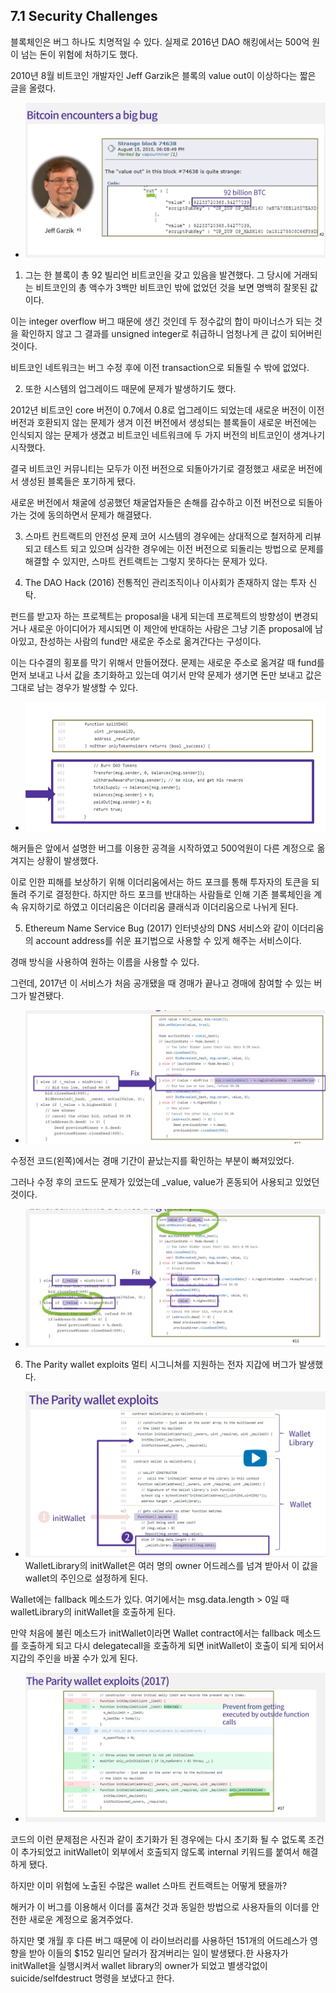 ## 7.1 Security Challenges

블록체인은 버그 하나도 치명적일 수 있다. 실제로 2016년 DAO 해킹에서는 500억 원이 넘는 돈이 위험에 처하기도 했다.

2010년 8월 비트코인 개발자인 Jeff Garzik은 블록의 value out이 이상하다는 짧은 글을 올렸다.

- ![1](./7.1.png)

1. 그는 한 블록이 총 92 빌리언 비트코인을 갖고 있음을 발견했다. 그 당시에 거래되는 비트코인의 총 액수가 3백만 비트코인 밖에 없었던 것을 보면 명백히 잘못된 값이다.

이는 integer overflow 버그 때문에 생긴 것인데 두 정수값의 합이 마이너스가 되는 것을 확인하지 않고 그 결과를 unsigned integer로 취급하니 엄청나게 큰 값이 되어버린 것이다.

비트코인 네트워크는 버그 수정 후에 이전 transaction으로 되돌릴 수 밖에 없었다.

2. 또한 시스템의 업그레이드 때문에 문제가 발생하기도 했다.

2012년 비트코인 core 버전이 0.7에서 0.8로 업그레이드 되었는데 새로운 버전이 이전 버전과 호환되지 않는 문제가 생겨 이전 버전에서 생성되는 블록들이 새로운 버전에는 인식되지 않는 문제가 생겼고 비트코인 네트워크에 두 가지 버전의 비트코인이 생겨나기 시작했다.

결국 비트코인 커뮤니티는 모두가 이전 버전으로 되돌아가기로 결정했고 새로운 버전에서 생성된 블록들은 포기하게 됐다.

새로운 버전에서 채굴에 성공했던 채굴업자들은 손해를 감수하고 이전 버전으로 되돌아가는 것에 동의하면서 문제가 해결됐다.

3. 스마트 컨트랙트의 안전성 문제
   코어 시스템의 경우에는 상대적으로 철저하게 리뷰되고 테스트 되고 있으며 심각한 경우에는 이전 버전으로 되돌리는 방법으로 문제를 해결할 수 있지만, 스마트 컨트랙트는 그렇지 못하다는 문제가 있다.

4. The DAO Hack (2016)
   전통적인 관리조직이나 이사회가 존재하지 않는 투자 신탁.

펀드를 받고자 하는 프로젝트는 proposal을 내게 되는데 프로젝트의 방향성이 변경되거나 새로운 아이디어가 제시되면 이 제안에 반대하는 사람은 그냥 기존 proposal에 남아있고, 찬성하는 사람의 fund만 새로운 주소로 옮겨간다는 구성이다.

이는 다수결의 횡포를 막기 위해서 만들어졌다.
문제는 새로운 주소로 옮겨갈 때 fund를 먼저 보내고 나서 값을 초기화하고 있는데 여기서 만약 문제가 생기면
돈만 보내고 값은 그대로 남는 경우가 발생할 수 있다.

- ![1](./7.1.2.png)

해커들은 앞에서 설명한 버그를 이용한 공격을 시작하였고 500억원이 다른 계정으로 옮겨지는 상황이 발생했다.

이로 인한 피해를 보상하기 위해 이더리움에서는 하드 포크를 통해 투자자의 토큰을 되돌려 주기로 결정한다.
하지만 하드 포크를 반대하는 사람들로 인해 기존 블록체인을 계속 유지하기로 하였고 이더리움은 이더리움 클래식과 이더리움으로 나뉘게 된다.

5. Ethereum Name Service Bug (2017)
   인터넷상의 DNS 서비스와 같이 이더리움의 account address를 쉬운 표기법으로 사용할 수 있게 해주는 서비스이다.

경매 방식을 사용하여 원하는 이름을 사용할 수 있다.

그런데, 2017년 이 서비스가 처음 공개됐을 때 경매가 끝나고 경매에 참여할 수 있는 버그가 발견됐다.

- ![1](./7.1.3.png)

수정전 코드(왼쪽)에서는 경매 기간이 끝났는지를 확인하는 부분이 빠져있었다.

그러나 수정 후의 코드도 문제가 있었는데 \_value, value가 혼동되어 사용되고 있었던 것이다.

- ![1](./7.1.4.png)

6. The Parity wallet exploits
   멀티 시그니쳐를 지원하는 전자 지갑에 버그가 발생했다.

- ![1](./7.1.5.png)
  WalletLibrary의 initWallet은 여러 명의 owner 어드레스를 넘겨 받아서 이 값을 wallet의 주인으로 설정하게 된다.

Wallet에는 fallback 메소드가 있다. 여기에서는 msg.data.length > 0일 때 walletLibrary의 initWallet을 호출하게 된다.

만약 처음에 불린 메소드가 initWallet이라면 Wallet contract에서는 fallback 메소드를 호출하게 되고 다시 delegatecall을 호출하게 되면 initWallet이 호출이 되게 되어서 지갑의 주인을 바꿀 수가 있게 된다.

- ![1](./7.1.6.png)

코드의 이런 문제점은 사진과 같이 초기화가 된 경우에는 다시 초기화 될 수 없도록 조건이 추가되었고 initWallet이 외부에서 호출되지 않도록 internal 키워드를 붙여서 해결하게 됐다.

하지만 이미 위험에 노출된 수많은 wallet 스마트 컨트랙트는 어떻게 됐을까?

해커가 이 버그를 이용해서 이더를 훔쳐간 것과 동일한 방법으로 사용자들의 이더를 안전한 새로운 계정으로 옮겨주었다.

하지만 몇 개월 후 다른 버그 때문에 이 라이브러리를 사용하던 151개의 어드레스가 영향을 받아 이들의 $152 밀리언 달러가 잠겨버리는 일이 발생됐다.한 사용자가 initWallet을 실행시켜서 wallet library의 owner가 되었고 별생각없이 suicide/selfdestruct 명령을 보냈다고 한다.
